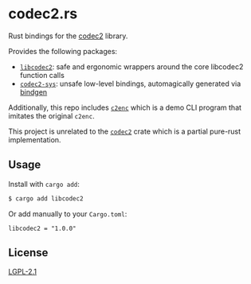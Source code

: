 # codec2.rs

Rust bindings for the [codec2](https://github.com/drowe67/codec2) library.

Provides the following packages:
  - [`libcodec2`](libcodec2): safe and ergonomic wrappers around the core libcodec2 function calls
  - [`codec2-sys`](codec2-sys): unsafe low-level bindings, automagically generated via [bindgen](https://github.com/rust-lang/rust-bindgen)

Additionally, this repo includes [`c2enc`](c2enc) which is a demo CLI program that imitates the original `c2enc`.

This project is unrelated to the [`codec2`](https://github.com/scriptjunkie/codec2) crate which is a partial pure-rust implementation.

## Usage

Install with `cargo add`:

```bash
$ cargo add libcodec2
```

Or add manually to your `Cargo.toml`:

```
libcodec2 = "1.0.0"
```

## License

[LGPL-2.1](LICENSE)
